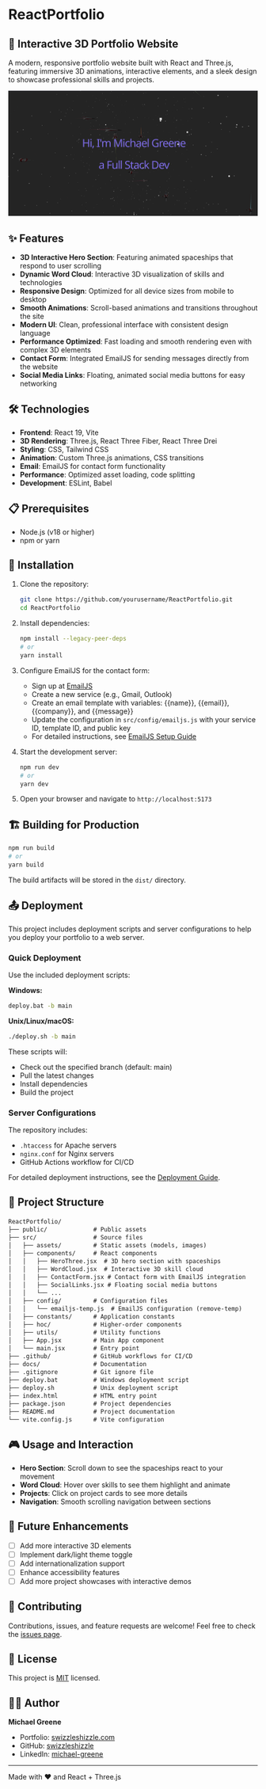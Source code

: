 # ReactPortfolio

## 🚀 Interactive 3D Portfolio Website

A modern, responsive portfolio website built with React and Three.js, featuring immersive 3D animations, interactive elements, and a sleek design to showcase professional skills and projects.

![Hero Section Preview](public/hero-preview.png)

## ✨ Features

- **3D Interactive Hero Section**: Featuring animated spaceships that respond to user scrolling
- **Dynamic Word Cloud**: Interactive 3D visualization of skills and technologies
- **Responsive Design**: Optimized for all device sizes from mobile to desktop
- **Smooth Animations**: Scroll-based animations and transitions throughout the site
- **Modern UI**: Clean, professional interface with consistent design language
- **Performance Optimized**: Fast loading and smooth rendering even with complex 3D elements
- **Contact Form**: Integrated EmailJS for sending messages directly from the website
- **Social Media Links**: Floating, animated social media buttons for easy networking

## 🛠️ Technologies

- **Frontend**: React 19, Vite
- **3D Rendering**: Three.js, React Three Fiber, React Three Drei
- **Styling**: CSS, Tailwind CSS
- **Animation**: Custom Three.js animations, CSS transitions
- **Email**: EmailJS for contact form functionality
- **Performance**: Optimized asset loading, code splitting
- **Development**: ESLint, Babel

## 📋 Prerequisites

- Node.js (v18 or higher)
- npm or yarn

## 🔧 Installation

1. Clone the repository:
   ```bash
   git clone https://github.com/yourusername/ReactPortfolio.git
   cd ReactPortfolio
   ```

2. Install dependencies:
   ```bash
   npm install --legacy-peer-deps
   # or
   yarn install
   ```

3. Configure EmailJS for the contact form:
   - Sign up at [EmailJS](https://www.emailjs.com/)
   - Create a new service (e.g., Gmail, Outlook)
   - Create an email template with variables: {{name}}, {{email}}, {{company}}, and {{message}}
   - Update the configuration in `src/config/emailjs.js` with your service ID, template ID, and public key
   - For detailed instructions, see [EmailJS Setup Guide](docs/EMAILJS_SETUP.md)

4. Start the development server:
   ```bash
   npm run dev
   # or
   yarn dev
   ```

5. Open your browser and navigate to `http://localhost:5173`

## 🏗️ Building for Production

```bash
npm run build
# or
yarn build
```

The build artifacts will be stored in the `dist/` directory.

## 📤 Deployment

This project includes deployment scripts and server configurations to help you deploy your portfolio to a web server.

### Quick Deployment

Use the included deployment scripts:

**Windows:**
```bash
deploy.bat -b main
```

**Unix/Linux/macOS:**
```bash
./deploy.sh -b main
```

These scripts will:
- Check out the specified branch (default: main)
- Pull the latest changes
- Install dependencies
- Build the project

### Server Configurations

The repository includes:
- `.htaccess` for Apache servers
- `nginx.conf` for Nginx servers
- GitHub Actions workflow for CI/CD

For detailed deployment instructions, see the [Deployment Guide](docs/DEPLOYMENT.md).

## 📁 Project Structure

```
ReactPortfolio/
├── public/             # Public assets
├── src/                # Source files
│   ├── assets/         # Static assets (models, images)
│   ├── components/     # React components
│   │   ├── HeroThree.jsx  # 3D hero section with spaceships
│   │   ├── WordCloud.jsx  # Interactive 3D skill cloud
│   │   ├── ContactForm.jsx # Contact form with EmailJS integration
│   │   ├── SocialLinks.jsx # Floating social media buttons
│   │   └── ...
│   ├── config/         # Configuration files
│   │   └── emailjs-temp.js  # EmailJS configuration (remove-temp)
│   ├── constants/      # Application constants
│   ├── hoc/            # Higher-order components
│   ├── utils/          # Utility functions
│   ├── App.jsx         # Main App component
│   └── main.jsx        # Entry point
├── .github/            # GitHub workflows for CI/CD
├── docs/               # Documentation
├── .gitignore          # Git ignore file
├── deploy.bat          # Windows deployment script
├── deploy.sh           # Unix deployment script
├── index.html          # HTML entry point
├── package.json        # Project dependencies
├── README.md           # Project documentation
└── vite.config.js      # Vite configuration
```

## 🎮 Usage and Interaction

- **Hero Section**: Scroll down to see the spaceships react to your movement
- **Word Cloud**: Hover over skills to see them highlight and animate
- **Projects**: Click on project cards to see more details
- **Navigation**: Smooth scrolling navigation between sections

## 🔮 Future Enhancements

- [ ] Add more interactive 3D elements
- [ ] Implement dark/light theme toggle
- [ ] Add internationalization support
- [ ] Enhance accessibility features
- [ ] Add more project showcases with interactive demos

## 🤝 Contributing

Contributions, issues, and feature requests are welcome! Feel free to check the [issues page](https://github.com/swizzleshizzle/React-Portfolio/issues).

## 📝 License

This project is [MIT](LICENSE) licensed.

## 👨‍💻 Author

**Michael Greene**

- Portfolio: [swizzleshizzle.com](https://swizzleshizzle.com)
- GitHub: [swizzleshizzle](https://github.com/swizzleshizzle)
- LinkedIn: [michael-greene](https://www.linkedin.com/in/michael-greene-ab59041b5/)

---

Made with ❤️ and React + Three.js
